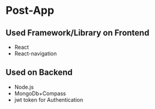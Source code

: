 # Post-App

## Used Framework/Library on Frontend
- React
- React-navigation


## Used on Backend
- Node.js
- MongoDb+Compass 
- jwt token for Authentication


